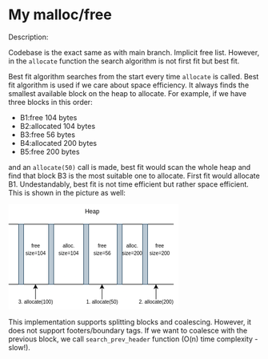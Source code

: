 # My malloc/free

Description:

Codebase is the exact same as with main branch. Implicit free list. However, in the `allocate` function the search algorithm is not first fit but best fit.

Best fit algorithm searches from the start every time `allocate` is called. Best fit algorithm is used if we care about space efficiency. It always finds the smallest available block on the heap to allocate. For example, if we have three blocks in this order:
- B1:free 104 bytes
- B2:allocated 104 bytes
- B3:free 56 bytes
- B4:allocated 200 bytes
- B5:free 200 bytes


and an `allocate(50)` call is made, best fit would scan the whole heap and find that block B3 is the most suitable one to allocate. First fit would allocate B1. Undestandably, best fit is not time efficient but rather space efficient. This is shown in the picture as well:

![alt text](assets/bestfit.png)

This implementation supports splitting blocks and coalescing. However, it does not support footers/boundary tags. If we want to coalesce with the previous block, we call `search_prev_header` function (O(n) time complexity - slow!).

